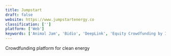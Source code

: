 ```yaml
---
title: Jumpstart
draft: false 
website: https://www.jumpstartenergy.co
classification: ['']
platform: ['Web']
keywords: ['Animal Jam', 'Bidio', 'DeepLink', 'Equity Crowdfunding by Indiegogo', 'Farm Up', 'FeralHeart', 'Hey Press', 'Kickstarter Commissions', 'Niche', 'PR Boost by Press Hunt', 'PR X VH', 'PingGo', 'PushEngage', 'Republic', 'Reus', 'iJento', 'start a FIRE']
---
```

Crowdfunding platform for clean energy
